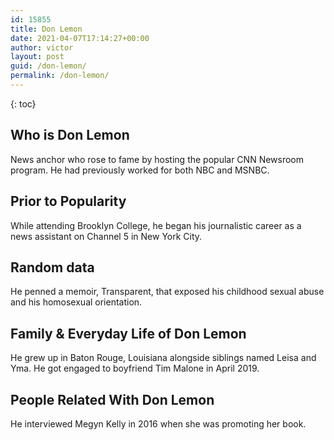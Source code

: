 ```yaml
---
id: 15855
title: Don Lemon
date: 2021-04-07T17:14:27+00:00
author: victor
layout: post
guid: /don-lemon/
permalink: /don-lemon/
---
```



{: toc}


## Who is Don Lemon



News anchor who rose to fame by hosting the popular CNN Newsroom program. He had previously worked for both NBC and MSNBC. 

                
                
                
## Prior to Popularity



While attending Brooklyn College, he began his journalistic career as a news assistant on Channel 5 in New York City.

                
                
                
## Random data



He penned a memoir, Transparent, that exposed his childhood sexual abuse and his homosexual orientation.

                
                
                
## Family & Everyday Life of Don Lemon



He grew up in Baton Rouge, Louisiana alongside siblings named Leisa and Yma. He got engaged to boyfriend Tim Malone in April 2019.

                
                
                
## People Related With Don Lemon



He interviewed Megyn Kelly in 2016 when she was promoting her book.

                
              
            
          
          
          